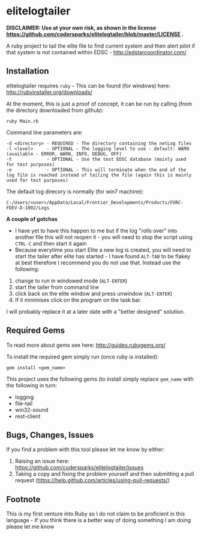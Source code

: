 elitelogtailer
==============

**DISCLAIMER: Use at your own risk, as shown in the license https://github.com/codersparks/elitelogtailer/blob/master/LICENSE .**

A ruby project to tail the elite file to find current system and then alert pilot if that system is not contained within EDSC - http://edstarcoordinator.com/

Installation
------------

elitelogtailer requires `ruby` - This can be found (for windows) here: http://rubyinstaller.org/downloads/

At the moment, this is just a proof of concept, it can be run by calling (from the directory downloaded from github):

`ruby Main.rb`

Command line parameters are:

```
-d <directory> - REQUIRED - The directory containing the netLog files
-l <level>     - OPTIONAL - The logging level to use - default: WARN (available - ERROR, WARN, INFO, DEBUG, OFF)
-t             - OPTIONAL - Use the test EDSC database (mainly used for test purposes)
-e             - OPTIONAL - This will terminate when the end of the log file is reached instead of tailing the file (again this is mainly used for test purposes)

```

The default log direcory is normally (for win7 machine):

`C:/Users/<user>/AppData/Local/Frontier_Developments/Products/FORC-FDEV-D-1002/Logs`

**A couple of gotchas**

* I have yet to have this happen to me but if the log "rolls over" into another file this will not reopen it - you will need to stop the script using `CTRL-C` and then start it again
* Because everytime you start Elite a new log is created, you will need to start the tailer after elite has started - I have found `ALT-TAB` to be flakey at best therefore I recommend you do not use that. Instead use the following:
1. change to run in windowed mode (`ALT-ENTER`)
2. start the tailer from command line
3. click back on the elite window and press unwindow (`ALT-ENTER`)
4. If it minimises click on the program on the task bar.


I will probably replace it at a later date with a "better designed" solution.

Required Gems
-------------

To read more about gems see here: http://guides.rubygems.org/

To install the required gem simply run (once ruby is installed):

`gem install <gem_name>`

This project uses the following gems (to install simply replace `gem_name` with the following in turn:

* logging
* file-tail
* win32-sound
* rest-client

Bugs, Changes, Issues
---------------------

If you find a problem with this tool please let me know by either:

1. Raising an issue here: https://github.com/codersparks/elitelogtailer/issues
2. Taking a copy and fixing the problem yourself and then submitting a pull request (https://help.github.com/articles/using-pull-requests/)

Footnote
--------

This is my first venture into Ruby so I do not claim to be proficient in this language - If you think there is a better way of doing something I am doing please let me know
